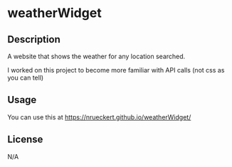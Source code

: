 # weatherWidget
## Description

A website that shows the weather for any location searched.

I worked on this project to become more familiar with API calls (not css as you can tell)

## Usage
You can use this at https://nrueckert.github.io/weatherWidget/ 

## License
N/A
